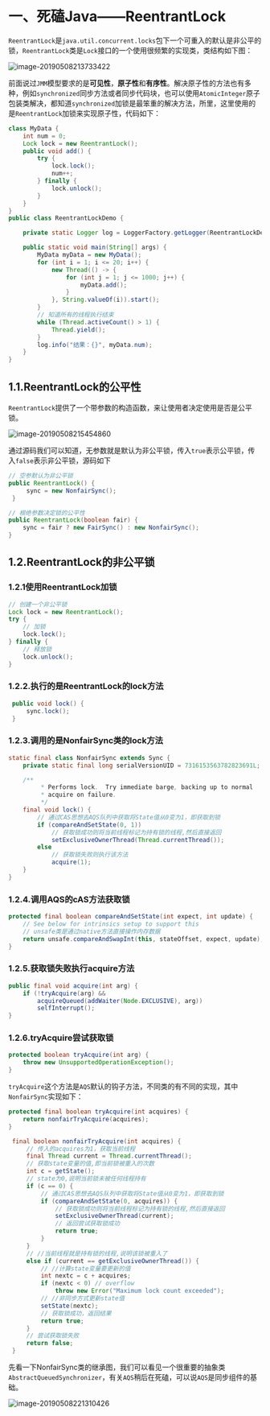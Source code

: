 # 一、死磕Java——ReentrantLock

`ReentrantLock`是`java.util.concurrent.locks`包下一个可重入的默认是非公平的锁，`ReentrantLock`类是`Lock`接口的一个使用很频繁的实现类，类结构如下图：

![image-20190508213733422](http://image.luokangyuan.com/2019-05-08-133837.png)

前面说过`JMM`模型要求的是**可见性**，**原子性**和**有序性**。解决原子性的方法也有多种，例如`synchronized`同步方法或者同步代码块，也可以使用`AtomicInteger`原子包装类解决，都知道`synchronized`加锁是最笨重的解决方法，所里，这里使用的是`ReentrantLock`加锁来实现原子性，代码如下：

```java
class MyData {
    int num = 0;
    Lock lock = new ReentrantLock();
    public void add() {
        try {
            lock.lock();
            num++;
        } finally {
            lock.unlock();
        }
    }
}
public class ReentrantLockDemo {

    private static Logger log = LoggerFactory.getLogger(ReentrantLockDemo.class);

    public static void main(String[] args) {
        MyData myData = new MyData();
        for (int i = 1; i <= 20; i++) {
            new Thread(() -> {
                for (int j = 1; j <= 1000; j++) {
                    myData.add();
                }
            }, String.valueOf(i)).start();
        }
        // 知道所有的线程执行结束
        while (Thread.activeCount() > 1) {
            Thread.yield();
        }
        log.info("结果：{}", myData.num);
    }
}
```

## 1.1.ReentrantLock的公平性

`ReentrantLock`提供了一个带参数的构造函数，来让使用者决定使用是否是公平锁。

![image-20190508215454860](http://image.luokangyuan.com/2019-05-08-135459.png)

通过源码我们可以知道，无参数就是默认为非公平锁，传入`true`表示公平锁，传入`false`表示非公平锁，源码如下

```java
// 空参默认为非公平锁 
public ReentrantLock() {
     sync = new NonfairSync();
 }
```

```java
// 根绝参数决定锁的公平性
public ReentrantLock(boolean fair) {
    sync = fair ? new FairSync() : new NonfairSync();
}
```

## 1.2.ReentrantLock的非公平锁

### 1.2.1使用ReentrantLock加锁

```java
// 创建一个非公平锁
Lock lock = new ReentrantLock();
try {
    // 加锁
    lock.lock();
} finally {
    // 释放锁
    lock.unlock();
}
```

### 1.2.2.执行的是ReentrantLock的lock方法

```java
 public void lock() {
     sync.lock();
 }
```

### 1.2.3.调用的是NonfairSync类的lock方法

```java
static final class NonfairSync extends Sync {
    private static final long serialVersionUID = 7316153563782823691L;

    /**
         * Performs lock.  Try immediate barge, backing up to normal
         * acquire on failure.
         */
    final void lock() {
        // 通过CAS思想去AQS队列中获取将State值从0变为1，即获取到锁
        if (compareAndSetState(0, 1))
            // 获取锁成功则将当前线程标记为持有锁的线程,然后直接返回
            setExclusiveOwnerThread(Thread.currentThread());
        else
            // 获取锁失败则执行该方法
            acquire(1);
    }
}
```

### 1.2.4.调用AQS的cAS方法获取锁

```java
protected final boolean compareAndSetState(int expect, int update) {
    // See below for intrinsics setup to support this
    // unsafe类是通过native方法直接操作内存数据
    return unsafe.compareAndSwapInt(this, stateOffset, expect, update);
}
```

### 1.2.5.获取锁失败执行acquire方法

```java
public final void acquire(int arg) {
    if (!tryAcquire(arg) &&
        acquireQueued(addWaiter(Node.EXCLUSIVE), arg))
        selfInterrupt();
}
```

### 1.2.6.tryAcquire尝试获取锁

```java
protected boolean tryAcquire(int arg) {
    throw new UnsupportedOperationException();
}
```

`tryAcquire`这个方法是`AQS`默认的钩子方法，不同类的有不同的实现，其中`NonfairSync`实现如下：

```java
protected final boolean tryAcquire(int acquires) {
    return nonfairTryAcquire(acquires);
}
```

```java
 final boolean nonfairTryAcquire(int acquires) {
     // 传入的acquires为1，获取当前线程
     final Thread current = Thread.currentThread();
     // 获取state变量的值,即当前锁被重入的次数
     int c = getState();
     // state为0,说明当前锁未被任何线程持有
     if (c == 0) {
         // 通过CAS思想去AQS队列中获取将State值从0变为1，即获取到锁
         if (compareAndSetState(0, acquires)) {
             // 获取锁成功则将当前线程标记为持有锁的线程,然后直接返回
             setExclusiveOwnerThread(current);
             // 返回尝试获取锁成功
             return true;
         }
     }
     // //当前线程就是持有锁的线程,说明该锁被重入了
     else if (current == getExclusiveOwnerThread()) {
         // //计算state变量要更新的值
         int nextc = c + acquires;
         if (nextc < 0) // overflow
             throw new Error("Maximum lock count exceeded");
         // //非同步方式更新state值
         setState(nextc);
         // 获取锁成功，返回结果
         return true;
     }
     // 尝试获取锁失败
     return false;
 }
```



先看一下NonfairSync类的继承图，我们可以看见一个很重要的抽象类`AbstractQueuedSynchronizer`，有关`AQS`稍后在死磕，可以说`AQS`是同步组件的基础。

![image-20190508221310426](http://image.luokangyuan.com/2019-05-08-141315.png)

